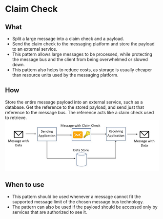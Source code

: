 # Claim Check

## What

* Split a large message into a claim check and a payload. 
* Send the claim check to the messaging platform and store the payload to an external service. 
* This pattern allows large messages to be processed, while protecting the message bus and the client from being overwhelmed or slowed down. 
* This pattern also helps to reduce costs, as storage is usually cheaper than resource units used by the messaging platform.

## How

Store the entire message payload into an external service, such as a database. Get the reference to the stored payload, and send just that reference to the message bus. The reference acts like a claim check used to retrieve. ![picture 31](../../.gitbook/assets/d842855ea46476ebdd3a8696caf286065ad3b66bce62a58d89eaaf2b79256f4b.png)

## When to use

* This pattern should be used whenever a message cannot fit the supported message limit of the chosen message bus technology. 
* The pattern can also be used if the payload should be accessed only by services that are authorized to see it.

